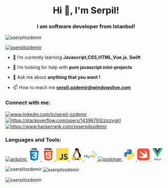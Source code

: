 <h1 align="center">Hi 👋, I'm Serpil!</h1>
<h3 align="center">I am software developer from Istanbul!</h3>

<p align="left"> <img src="https://komarev.com/ghpvc/?username=sserpilozdemir&label=Profile%20views&color=0e75b6&style=flat" alt="sserpilozdemir" /> </p>

<p align="left"> <a href="https://github.com/ryo-ma/github-profile-trophy"><img src="https://github-profile-trophy.vercel.app/?username=sserpilozdemir" alt="sserpilozdemir" /></a> </p>

- 🌱 I’m currently learning **Javascript,CSS,HTML,Vue.js. Swift**

- 🤝 I’m looking for help with **pure javascript mini-projects**

- 💬 Ask me about **anything that you want !**

- 📫 How to reach me **serpil.ozdemir@windowslive.com**

<h3 align="left">Connect with me:</h3>
<p align="left">
<a href="https://linkedin.com/in/www.linkedin.com/in/serpil-ozdemir" target="blank"><img align="center" src="https://cdn.jsdelivr.net/npm/simple-icons@3.0.1/icons/linkedin.svg" alt="www.linkedin.com/in/serpil-ozdemir" height="30" width="40" /></a>
<a href="https://stackoverflow.com/users/https://stackoverflow.com/users/14396793/zizzygirl" target="blank"><img align="center" src="https://cdn.jsdelivr.net/npm/simple-icons@3.0.1/icons/stackoverflow.svg" alt="https://stackoverflow.com/users/14396793/zizzygirl" height="30" width="40" /></a>
<a href="https://www.hackerrank.com/https://www.hackerrank.com/ssserpilozdemir" target="blank"><img align="center" src="https://cdn.jsdelivr.net/npm/simple-icons@3.0.1/icons/hackerrank.svg" alt="https://www.hackerrank.com/ssserpilozdemir" height="30" width="40" /></a>
</p>

<h3 align="left">Languages and Tools:</h3>
<p align="left"> <a href="https://www.arduino.cc/" target="_blank"> <img src="https://cdn.worldvectorlogo.com/logos/arduino-1.svg" alt="arduino" width="40" height="40"/> </a> <a href="https://www.w3schools.com/css/" target="_blank"> <img src="https://raw.githubusercontent.com/devicons/devicon/master/icons/css3/css3-original-wordmark.svg" alt="css3" width="40" height="40"/> </a> <a href="https://www.w3.org/html/" target="_blank"> <img src="https://raw.githubusercontent.com/devicons/devicon/master/icons/html5/html5-original-wordmark.svg" alt="html5" width="40" height="40"/> </a> <a href="https://developer.mozilla.org/en-US/docs/Web/JavaScript" target="_blank"> <img src="https://raw.githubusercontent.com/devicons/devicon/master/icons/javascript/javascript-original.svg" alt="javascript" width="40" height="40"/> </a> <a href="https://www.linux.org/" target="_blank"> <img src="https://raw.githubusercontent.com/devicons/devicon/master/icons/linux/linux-original.svg" alt="linux" width="40" height="40"/> </a> <a href="https://www.mysql.com/" target="_blank"> <img src="https://raw.githubusercontent.com/devicons/devicon/master/icons/mysql/mysql-original-wordmark.svg" alt="mysql" width="40" height="40"/> </a> <a href="https://postman.com" target="_blank"> <img src="https://www.vectorlogo.zone/logos/getpostman/getpostman-icon.svg" alt="postman" width="40" height="40"/> </a> <a href="https://www.python.org" target="_blank"> <img src="https://raw.githubusercontent.com/devicons/devicon/master/icons/python/python-original.svg" alt="python" width="40" height="40"/> </a> <a href="https://developer.apple.com/swift/" target="_blank"> <img src="https://raw.githubusercontent.com/devicons/devicon/master/icons/swift/swift-original.svg" alt="swift" width="40" height="40"/> </a> <a href="https://vuejs.org/" target="_blank"> <img src="https://raw.githubusercontent.com/devicons/devicon/master/icons/vuejs/vuejs-original-wordmark.svg" alt="vuejs" width="40" height="40"/> </a> </p>

<p><img align="left" src="https://github-readme-stats.vercel.app/api/top-langs?username=sserpilozdemir&show_icons=true&locale=en&layout=compact" alt="sserpilozdemir" /></p>

<p>&nbsp;<img align="center" src="https://github-readme-stats.vercel.app/api?username=sserpilozdemir&show_icons=true&locale=en" alt="sserpilozdemir" /></p>

<p><img align="center" src="https://github-readme-streak-stats.herokuapp.com/?user=sserpilozdemir&" alt="sserpilozdemir" /></p>
